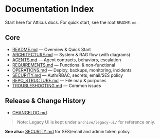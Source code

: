 # Documentation Index

Start here for Atticus docs. For quick start, see the root `README.md`.

## Core
- [README.md](../README.md) — Overview & Quick Start
- [ARCHITECTURE.md](../ARCHITECTURE.md) — System & RAG flow (with diagrams)
- [AGENTS.md](../AGENTS.md) — Agent contracts, behaviors, escalation
- [REQUIREMENTS.md](../REQUIREMENTS.md) — Functional & non-functional
- [OPERATIONS.md](../OPERATIONS.md) — Deploy, backups, monitoring, incidents
- [SECURITY.md](../SECURITY.md) — Auth/RBAC, secrets, email/SES policy
- [REPO_STRUCTURE.md](../REPO_STRUCTURE.md) — File map & purposes
- [TROUBLESHOOTING.md](../TROUBLESHOOTING.md) — Common issues

## Release & Change History
- [CHANGELOG.md](../CHANGELOG.md)

> Note: Legacy UI is kept under `archive/legacy-ui/` for reference only.

**See also:** [SECURITY.md](../SECURITY.md) for SES/email and admin token policy.

